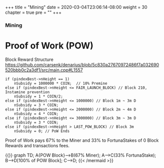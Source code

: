+++
title = "Mining"
date = 2020-03-04T23:06:14-08:00
weight = 30
chapter = true
pre = "<b></b>"
+++

### Mining

# Proof of Work (POW)

Block Reward Structure  
https://github.com/carsenk/denarius/blob/5c830a27670972486f7a032690520bbb0c2a3df1/src/main.cpp#L1557
```
if (pindexBest->nHeight == 1)
    nSubsidy = 1000000 * COIN;  // 10% Premine
else if (pindexBest->nHeight <= FAIR_LAUNCH_BLOCK) // Block 210, Instamine prevention
    nSubsidy = 1 * COIN/2;
else if (pindexBest->nHeight <= 1000000) // Block 1m ~ 3m D
    nSubsidy = 3 * COIN;  
else if (pindexBest->nHeight <= 2000000) // Block 2m ~ 4m D
    nSubsidy = 4 * COIN;
else if (pindexBest->nHeight <= 3000000) // Block 3m ~ 3m D
    nSubsidy = 3 * COIN;      
else if (pindexBest->nHeight > LAST_POW_BLOCK) // Block 3m
    nSubsidy = 0; // PoW Ends
```
Proof of Work pays 67% to the Miner and 33% to FortunaStakes of 0 Block Rewards and transactions fees.

{{<mermaid align="left">}}
graph TD;
    A{POW Block}-->B(67% Miner);
    A-->C(33% FortunaStake);
    B-->D[100% of POW Block];
    C-->D;
{{< /mermaid >}}
